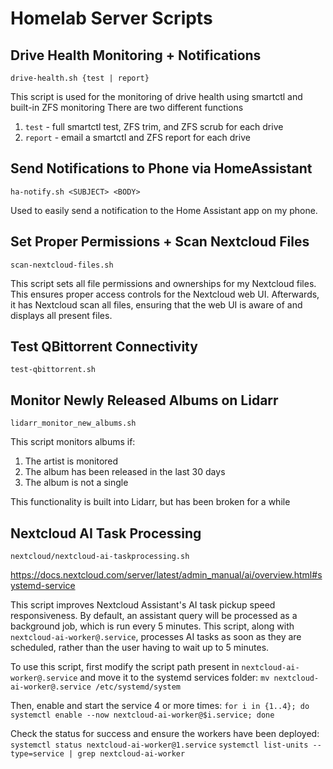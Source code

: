 # Homelab Server Scripts

## Drive Health Monitoring + Notifications
`drive-health.sh {test | report}`

This script is used for the monitoring of drive health using smartctl and built-in ZFS monitoring
There are two different functions
1. `test` - full smartctl test, ZFS trim, and ZFS scrub for each drive
2. `report` - email a smartctl and ZFS report for each drive

## Send Notifications to Phone via HomeAssistant
`ha-notify.sh <SUBJECT> <BODY>`

Used to easily send a notification to the Home Assistant app on my phone.

## Set Proper Permissions + Scan Nextcloud Files
`scan-nextcloud-files.sh`

This script sets all file permissions and ownerships for my Nextcloud files. This ensures proper access controls for the Nextcloud web UI. Afterwards, it has Nextcloud scan all files, ensuring that the web UI is aware of and displays all present files.

## Test QBittorrent Connectivity
`test-qbittorrent.sh`

## Monitor Newly Released Albums on Lidarr
`lidarr_monitor_new_albums.sh`

This script monitors albums if:
1. The artist is monitored
2. The album has been released in the last 30 days
3. The album is not a single

This functionality is built into Lidarr, but has been broken for a while

## Nextcloud AI Task Processing
`nextcloud/nextcloud-ai-taskprocessing.sh`

https://docs.nextcloud.com/server/latest/admin_manual/ai/overview.html#systemd-service

This script improves Nextcloud Assistant's AI task pickup speed responsiveness. By default, an assistant query will be processed as a background job, which is run every 5 minutes. This script, along with `nextcloud-ai-worker@.service`, processes AI tasks as soon as they are scheduled, rather than the user having to wait up to 5 minutes.

To use this script, first modify the script path present in `nextcloud-ai-worker@.service` and move it to the systemd services folder:
`mv nextcloud-ai-worker@.service /etc/systemd/system`

Then, enable and start the service 4 or more times:
`for i in {1..4}; do systemctl enable --now nextcloud-ai-worker@$i.service; done`

Check the status for success and ensure the workers have been deployed:
`systemctl status nextcloud-ai-worker@1.service`
`systemctl list-units --type=service | grep nextcloud-ai-worker`


